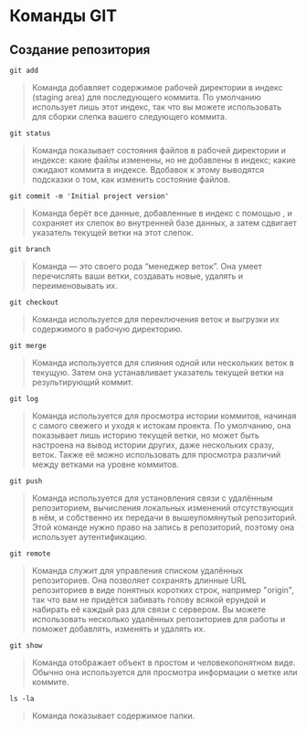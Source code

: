 # Команды GIT
## Создание репозитория
```
git add
```
>Команда  добавляет содержимое рабочей директории в индекс (staging area) для последующего коммита. По умолчанию  использует лишь этот индекс, так что вы можете использовать  для сборки слепка вашего следующего коммита.
```
git status
```
>Команда  показывает состояния файлов в рабочей директории и индексе: какие файлы изменены, но не добавлены в индекс; какие ожидают коммита в индексе. Вдобавок к этому выводятся подсказки о том, как изменить состояние файлов.
```
git commit -m 'Initial project version'
```
>Команда  берёт все данные, добавленные в индекс с помощью , и сохраняет их слепок во внутренней базе данных, а затем сдвигает указатель текущей ветки на этот слепок.
```
git branch
```
>Команда  — это своего рода “менеджер веток”. Она умеет перечислять ваши ветки, создавать новые, удалять и переименовывать их.
```
git checkout
```
>Команда  используется для переключения веток и выгрузки их содержимого в рабочую директорию.
```
git merge
```
>Команда  используется для слияния одной или нескольких веток в текущую. Затем она устанавливает указатель текущей ветки на результирующий коммит.
```
git log
```
>Команда  используется для просмотра истории коммитов, начиная с самого свежего и уходя к истокам проекта. По умолчанию, она показывает лишь историю текущей ветки, но может быть настроена на вывод истории других, даже нескольких сразу, веток. Также её можно использовать для просмотра различий между ветками на уровне коммитов.
```
git push
```
>Команда  используется для установления связи с удалённым репозиторием, вычисления локальных изменений отсутствующих в нём, и собственно их передачи в вышеупомянутый репозиторий. Этой команде нужно право на запись в репозиторий, поэтому она использует аутентификацию.
```
git remote
```
>Команда  служит для управления списком удалённых репозиториев. Она позволяет сохранять длинные URL репозиториев в виде понятных коротких строк, например "origin", так что вам не придётся забивать голову всякой ерундой и набирать её каждый раз для связи с сервером. Вы можете использовать несколько удалённых репозиториев для работы и  поможет добавлять, изменять и удалять их.
```
git show
```
>Команда  отображает объект в простом и человекопонятном виде. Обычно она используется для просмотра информации о метке или коммите.

```
ls -la

```
>Команда показывает содержимое папки.

